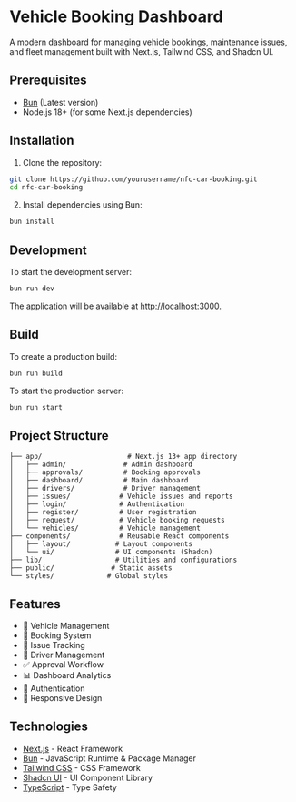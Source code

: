 # Vehicle Booking Dashboard

A modern dashboard for managing vehicle bookings, maintenance issues, and fleet management built with Next.js, Tailwind CSS, and Shadcn UI.

## Prerequisites

- [Bun](https://bun.sh) (Latest version)
- Node.js 18+ (for some Next.js dependencies)

## Installation

1. Clone the repository:
```bash
git clone https://github.com/yourusername/nfc-car-booking.git
cd nfc-car-booking
```

2. Install dependencies using Bun:
```bash
bun install
```

## Development

To start the development server:

```bash
bun run dev
```

The application will be available at [http://localhost:3000](http://localhost:3000).

## Build

To create a production build:

```bash
bun run build
```

To start the production server:

```bash
bun run start
```

## Project Structure

```
├── app/                     # Next.js 13+ app directory
│   ├── admin/              # Admin dashboard
│   ├── approvals/          # Booking approvals
│   ├── dashboard/          # Main dashboard
│   ├── drivers/            # Driver management
│   ├── issues/            # Vehicle issues and reports
│   ├── login/             # Authentication
│   ├── register/          # User registration
│   ├── request/           # Vehicle booking requests
│   └── vehicles/          # Vehicle management
├── components/            # Reusable React components
│   ├── layout/           # Layout components
│   └── ui/               # UI components (Shadcn)
├── lib/                  # Utilities and configurations
├── public/              # Static assets
└── styles/             # Global styles
```

## Features

- 🚗 Vehicle Management
- 📅 Booking System
- 🔧 Issue Tracking
- 👥 Driver Management
- ✅ Approval Workflow
- 📊 Dashboard Analytics
- 🔐 Authentication
- 📱 Responsive Design

## Technologies

- [Next.js](https://nextjs.org/) - React Framework
- [Bun](https://bun.sh/) - JavaScript Runtime & Package Manager
- [Tailwind CSS](https://tailwindcss.com/) - CSS Framework
- [Shadcn UI](https://ui.shadcn.com/) - UI Component Library
- [TypeScript](https://www.typescriptlang.org/) - Type Safety
